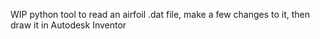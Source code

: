 WIP python tool to read an airfoil .dat file, make a few changes to it, then draw it in Autodesk Inventor